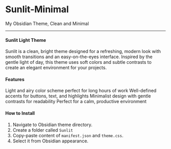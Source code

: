 # Sunlit-Minimal
My Obsidian Theme, Clean and Minimal
___

#### Sunlit Light Theme
Sunlit is a clean, bright theme designed for a refreshing, modern look with smooth transitions and an easy-on-the-eyes interface. Inspired by the gentle light of day, this theme uses soft colors and subtle contrasts to create an elegant environment for your projects.

#### Features
Light and airy color scheme perfect for long hours of work
Well-defined accents for buttons, text, and highlights
Minimalist design with gentle contrasts for readability
Perfect for a calm, productive environment

#### How to Install
1. Navigate to Obsidian theme directory.
2. Create a folder called `Sunlit`
3. Copy-paste content of `manifest.json` and `theme.css`.
4. Select it from Obsidian appearance.
